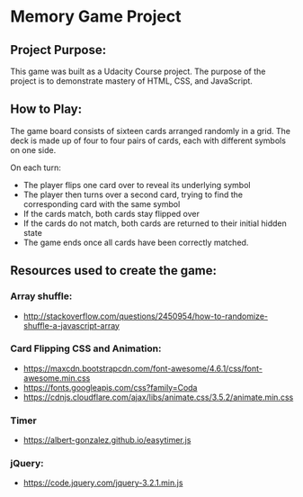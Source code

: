 # Memory Game Project

## Project Purpose:

This game was built as a Udacity Course project. The purpose of the project is to demonstrate mastery of HTML, CSS, and JavaScript.

## How to Play:

The game board consists of sixteen cards arranged randomly in a grid. The deck is made up of four to four pairs of cards, each with different symbols on one side.

On each turn:

- The player flips one card over to reveal its underlying symbol
- The player then turns over a second card, trying to find the corresponding card with the same symbol
- If the cards match, both cards stay flipped over
- If the cards do not match, both cards are returned to their initial hidden state
- The game ends once all cards have been correctly matched.

## Resources used to create the game:

### Array shuffle:

- <http://stackoverflow.com/questions/2450954/how-to-randomize-shuffle-a-javascript-array>

### Card Flipping CSS and Animation:

- <https://maxcdn.bootstrapcdn.com/font-awesome/4.6.1/css/font-awesome.min.css>
- <https://fonts.googleapis.com/css?family=Coda>
- <https://cdnjs.cloudflare.com/ajax/libs/animate.css/3.5.2/animate.min.css>

### Timer

- <https://albert-gonzalez.github.io/easytimer.js>

### jQuery:
 - <https://code.jquery.com/jquery-3.2.1.min.js>


